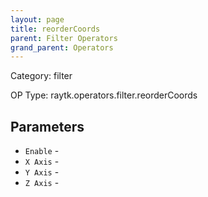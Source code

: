 ```yaml
---
layout: page
title: reorderCoords
parent: Filter Operators
grand_parent: Operators
---
```


Category: filter

OP Type: raytk.operators.filter.reorderCoords

## Parameters

* `Enable` - 
* `X Axis` - 
* `Y Axis` - 
* `Z Axis` -
